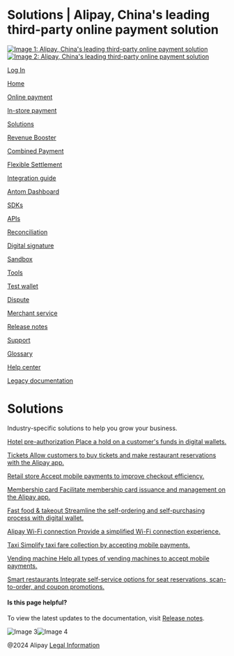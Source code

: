 Solutions | Alipay, China's leading third-party online payment solution
===============
                        

[![Image 1: Alipay, China's leading third-party online payment solution](https://ac.alipay.com/storage/2024/3/26/d66c43c0-440d-4c97-9976-f2028a2c8c5e.svg)![Image 2: Alipay, China's leading third-party online payment solution](https://ac.alipay.com/storage/2024/3/26/a48bd336-aea0-4f16-bf83-616eacbb4434.svg)](/docs/)

[Log In](https://global.alipay.com/ilogin/account_login.htm?goto=https%3A%2F%2Fglobal.alipay.com%2Fdocs%2Fsolutions)

[Home](/docs/)

[Online payment](/docs/onlinepayment)

[In-store payment](/docs/instorepayment)

[Solutions](/docs/solutions)

[Revenue Booster](/docs/ac/revenuebooster_en/overview)

[Combined Payment](/docs/ac/combinedpay_en/overview)

[Flexible Settlement](/docs/ac/flexiblesettlement_en/overview)

[Integration guide](/docs/integration_guide_en)

[Antom Dashboard](/docs/dashboard_en)

[SDKs](/docs/sdks)

[APIs](https://global.alipay.com/docs/ac/ams/api)

[Reconciliation](https://global.alipay.com/docs/ac/reconcile)

[Digital signature](https://global.alipay.com/docs/ac/ams/digital_signature)

[Sandbox](https://global.alipay.com/docs/ac/ref/sandbox)

[Tools](https://global.alipay.com/docs/ac/ref/key_config_en)

[Test wallet](https://global.alipay.com/docs/ac/ref/testwallet)

[Dispute](https://global.alipay.com/docs/ac/dispute)

[Merchant service](https://global.alipay.com/docs/ac/merchant_service)

[Release notes](/docs/releasenotes)

[Support](/docs/support)

[Glossary](/docs/glossary)

[Help center](https://cshall.alipay.com/enterprise/global/klgList?sceneCode=un_login&routerId=d9aa1f608c4145d6b3c8030c17cf6f9a000&categoryId=50479)

[Legacy documentation](https://global.alipay.com/docs/ac/legacy/legacydoc)

Solutions
=========

 

Industry-specific solutions to help you grow your business.

[Hotel pre-authorization Place a hold on a customer's funds in digital wallets.](https://global.alipay.com/docs/ac/hotel-pre-authorization/introduction)

[Tickets Allow customers to buy tickets and make restaurant reservations with the Alipay app.](https://global.alipay.com/docs/ac/tickets/ticketintroduction)

[Retail store Accept mobile payments to improve checkout efficiency.](https://global.alipay.com/docs/ac/retailstore/intro)

[Membership card Facilitate membership card issuance and management on the Alipay app.](https://global.alipay.com/docs/ac/membershipcard/emg9g3)

[Fast food & takeout Streamline the self-ordering and self-purchasing process with digital wallet.](https://global.alipay.com/docs/ac/fastfood/fastfoodintroduction)

[Alipay Wi-Fi connection Provide a simplified Wi-Fi connection experience.](https://global.alipay.com/docs/ac/Wifi/cblne1)

[Taxi Simplify taxi fare collection by accepting mobile payments.](https://global.alipay.com/docs/ac/taxi/taxiintroduction)

[Vending machine Help all types of vending machines to accept mobile payments.](https://global.alipay.com/docs/ac/vendingmachine/intro)

[Smart restaurants Integrate self-service options for seat reservations, scan-to-order, and coupon promotions.](https://global.alipay.com/docs/ac/restaurant/restaurantintroduction)

#### Is this page helpful?

To view the latest updates to the documentation, visit [Release notes](https://global.alipay.com/docs/releasenotes).

![Image 3](https://ac.alipay.com/storage/2021/5/20/19b2c126-9442-4f16-8f20-e539b1db482a.png)![Image 4](https://ac.alipay.com/storage/2021/5/20/e9f3f154-dbf0-455f-89f0-b3d4e0c14481.png)

@2024 Alipay [Legal Information](https://global.alipay.com/docs/ac/platform/membership)